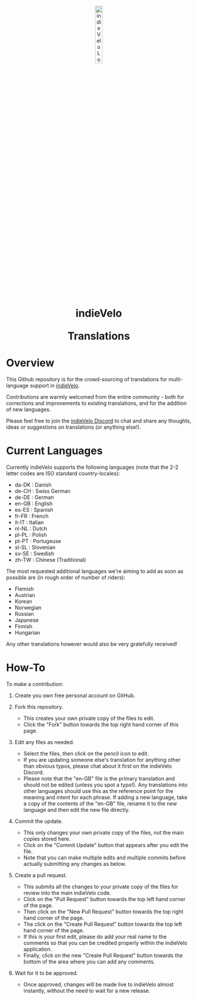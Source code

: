 <p align="center">
  <img src="https://indievelo.com/wp-content/uploads/Icon_256_round.png" width=20% alt="indieVelo Logo">
</p>
<h1 align="center">indieVelo<p>Translations</h1>

# Overview
This Github repository is for the crowd-sourcing of translations for multi-language support in [indieVelo](https://indievelo.com).

Contributions are warmly welcomed from the entire community - both for corrections and improvements to existing translations, and for the addition of new languages.

Please feel free to join the [indieVelo Discord](https://discord.gg/nY5u74u7Ak) to chat and share any thoughts, ideas or suggestions on translations (or anything else!). 

# Current Languages
Currently indieVelo supports the following languages (note that the 2-2 letter codes are ISO standard country-locales):
* da-DK : Danish
* de-CH : Swiss German
* de-DE : German
* en-GB : English
* es-ES : Spanish
* fr-FR : French
* it-IT : Italian
* nl-NL : Dutch
* pl-PL : Polish
* pt-PT : Portugeuse
* sl-SL : Slovenian
* sv-SE : Swedish
* zh-TW : Chinese (Traditional)

The most requested additional languages we're aiming to add as soon as possible are (in rough order of number of riders):
* Flemish
* Austrian
* Korean
* Norwegian
* Russian
* Japanese
* Finnish
* Hungarian

Any other translations however would also be very gratefully received!

# How-To
To make a contribution:

1. Create you own free personal account on GitHub.
   
2. Fork this repository.
   * This creates your own private copy of the files to edit.
   * Click the "Fork" button towards the top right hand corner of this page.

4. Edit any files as needed.
   * Select the files, then click on the pencil icon to edit.
   * If you are updating someone else's translation for anything other than obvious typos, please chat about it first on the indieVelo Discord.
   * Please note that the "en-GB" file is the primary translation and should not be edited (unless you spot a typo!).  Any translations into other languages should use this as the reference point for the meaning and intent for each phrase.  If adding a new language, take a copy of the contents of the "en-GB" file, rename it to the new language and then edit the new file directly.

5. Commit the update.
   * This only changes your own private copy of the files, not the main copies stored here.
   * Click on the "Commit Update" button that appears after you edit the file.
   * Note that you can make multiple edits and multiple commits before actually submitting any changes as below.
     
6. Create a pull request.
   * This submits all the changes to your private copy of the files for review into the main indieVelo code.
   * Click on the "Pull Request" button towards the top left hand corner of the page.
   * Then click on the "New Pull Request" button towards the top right hand corner of the page.
   * The click on the "Create Pull Request" button towards the top left hand corner of the page.
   * If this is your first edit, please do add your real name to the comments so that you can be credited properly within the indieVelo application.
   * Finally, click on the new "Create Pull Request" button towards the bottom of the area where you can add any comments.
     
8. Wait for it to be approved.
   * Once approved, changes will be made live to indieVelo almost instantly, without the need to wait for a new release.
